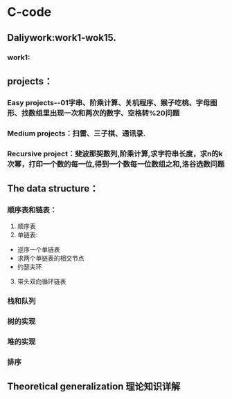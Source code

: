# C-code 
## Daliywork:work1-wok15.
### work1:
## projects：
### Easy projects--01字串、阶乘计算、关机程序、猴子吃桃、字母图形、找数组里出现一次和两次的数字、空格转%20问题
### Medium projects：扫雷、三子棋、通讯录.
### Recursive project：斐波那契数列,阶乘计算,求字符串长度，求n的k次幂，打印一个数的每一位,得到一个数每一位数组之和,洛谷选数问题
## The data structure：
### 顺序表和链表：
1. 顺序表
2. 单链表:
* 逆序一个单链表
* 求两个单链表的相交节点
* 约瑟夫环
3. 带头双向循环链表
### 栈和队列
### 树的实现
### 堆的实现
### 排序
## Theoretical generalization 理论知识详解

